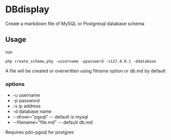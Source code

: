 # DBdisplay
Create a markdown file of MySQL or Postgresql database schema  

## Usage
run 
```
php create_schema.php -uusername -ppassword -s127.0.0.1 -ddatabase 
```
A file will be created or overwritten using filname option or db.md by default

### options
* -u username
* -p password
* -s ip address
* -d database name 
* --driver="pgsql" -- default is mysql
* --filename="file.md" -- default db.md

Requires pdo-pgsql for postgres 